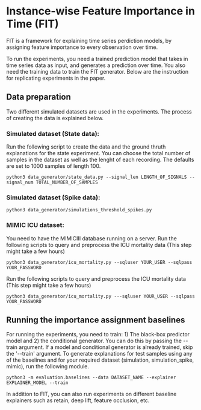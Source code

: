 # Instance-wise Feature Importance in Time (FIT)

FIT is a framework for explaining time series perdiction models, by assigning feature importance to every observation over time. 

To run the experiments, you need a trained prediction model that takes in time series data as input, and generates a prediction over time. You also need the training data to train the FIT generator. Below are the instruction for replicating experiments in the paper.

## Data preparation
Two different simulated datasets are used in the experiments. The process of creating the data is explained below.


### Simulated dataset (State data):
Run the following script to create the data and the ground thruth explanations for the state experiment. You can choose the total number of samples in the dataset as well as the lenght of each recording. The defaults are set to 1000 samples of length 100.
```
python3 data_generator/state_data.py --signal_len LENGTH_OF_SIGNALS --signal_num TOTAL_NUMBER_OF_SAMPLES
```

### Simulated dataset (Spike data):
```
python3 data_generator/simulations_threshold_spikes.py 
```

### MIMIC ICU dataset:
You need to have the MIMICIII database running on a server. Run the following scripts to query and preprocess the ICU mortality data (This step might take a few hours)
```
python3 data_generator/icu_mortality.py --sqluser YOUR_USER --sqlpass YOUR_PASSWORD
```
Run the following scripts to query and preprocess the ICU mortality data (This step might take a few hours)
```
python3 data_generator/icu_mortality.py ---sqluser YOUR_USER --sqlpass YOUR_PASSWORD
```

## Running the importance assignment baselines
For running the experiments, you need to train: 1) The black-box predictor model and 2) the conditional generator. You can do this by passing the --train argument. If a model and conditional generator is already trained, skip the '--train' argument. To generate explanations for test samples using any of the baselines and for your required dataset (simulation, simulation_spike, mimic), run the following module.

```
python3 -m evaluation.baselines --data DATASET_NAME --explainer EXPLAINER_MODEL --train
```
In addition to FIT, you can also run experiments on different baseline explainers such as retain, deep lift, feature occlusion, etc.
